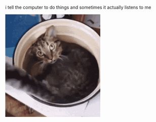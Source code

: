 i tell the computer to do things and sometimes it actually listens to me
<!--START_SECTION:update_image-->
<img src=https://raw.githubusercontent.com/sneakykestrel/sneakykestrel/main/.github/images/hiding-in-pot.gif height="" width="300" align=left alt=kitty />
<!--END_SECTION:update_image-->

